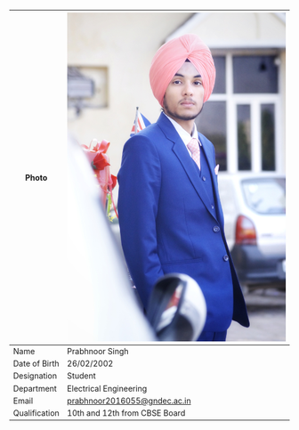 
| Photo | ![Display picture](Photos/Prabh.JPEG) 
| ------ | -------- |
| Name | Prabhnoor Singh |
| Date of Birth | 26/02/2002 |
| Designation | Student |
| Department | Electrical Engineering |
| Email | prabhnoor2016055@gndec.ac.in |
| Qualification | 10th and 12th from CBSE Board |
